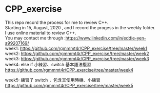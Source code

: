 # CPP_exercise
 This repo record the process for me to review C++.  
 Starting in  15, August, 2020 , and I record the progess in the weekly folder.  
 I use online material to review C++.  
 You may contact me through :https://www.linkedin.com/in/eddie-yen-a99207169/  
 week1: https://github.com/rgmmmt4r/CPP_exercise/tree/master/week1  
 week2: https://github.com/rgmmmt4r/CPP_exercise/tree/master/week2  
 week3: https://github.com/rgmmmt4r/CPP_exercise/tree/master/week3  
 week4: else if 小練習、switch 基本語法複習 
 https://github.com/rgmmmt4r/CPP_exercise/tree/master/week4  
  
 week5: 練習了 switch ，包含其使用時機、小練習 
 https://github.com/rgmmmt4r/CPP_exercise/tree/master/week5   
  
 
 


